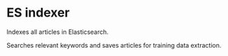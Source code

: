 # ES indexer
Indexes all articles in Elasticsearch.

Searches relevant keywords and saves articles for training data extraction.